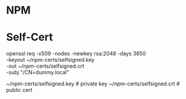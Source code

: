 # NPM
# Self-Cert
  openssl req -x509 -nodes -newkey rsa:2048 -days 3650 \
  -keyout ~/npm-certs/selfsigned.key \
  -out    ~/npm-certs/selfsigned.crt \
  -subj "/CN=dummy.local"

  ~/npm-certs/selfsigned.key   # private key
  ~/npm-certs/selfsigned.crt   # public cert

